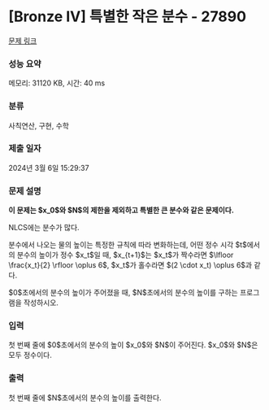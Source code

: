 # [Bronze IV] 특별한 작은 분수 - 27890 

[문제 링크](https://www.acmicpc.net/problem/27890) 

### 성능 요약

메모리: 31120 KB, 시간: 40 ms

### 분류

사칙연산, 구현, 수학

### 제출 일자

2024년 3월 6일 15:29:37

### 문제 설명

<p><strong>이 문제는 $x_0$와 $N$의 제한을 제외하고 특별한 큰 분수와 같은 문제이다.</strong></p>

<p>NLCS에는 분수가 많다.</p>

<p>분수에서 나오는 물의 높이는 특정한 규칙에 따라 변화하는데, 어떤 정수 시각 $t$에서의 분수의 높이가 정수 $x_t$일 때, $x_{t+1}$는 $x_t$가 짝수라면 $\lfloor \frac{x_t}{2} \rfloor \oplus 6$, $x_t$가 홀수라면 $(2 \cdot x_t) \oplus 6$과 같다.</p>

<p>$0$초에서의 분수의 높이가 주어졌을 때, $N$초에서의 분수의 높이를 구하는 프로그램을 작성하시오.</p>

### 입력 

 <p>첫 번째 줄에 $0$초에서의 분수의 높이 $x_0$와 $N$이 주어진다. $x_0$와 $N$은 모두 정수이다.</p>

### 출력 

 <p>첫 번째 줄에 $N$초에서의 분수의 높이를 출력한다.</p>

